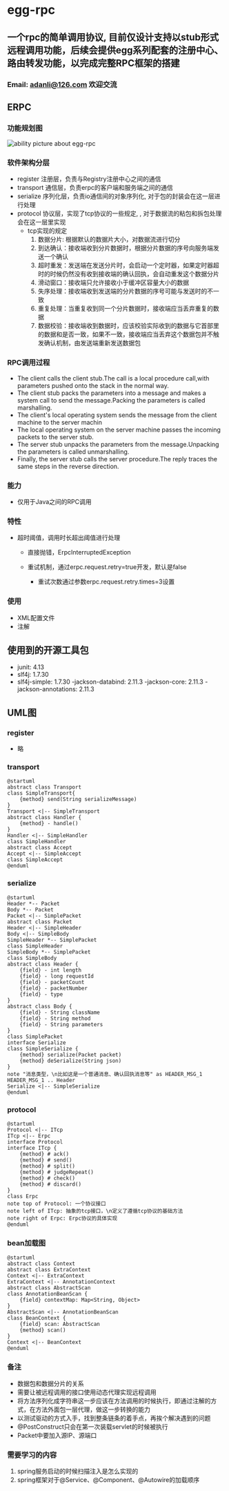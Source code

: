 # egg-rpc
## 一个rpc的简单调用协议, 目前仅设计支持以stub形式远程调用功能，后续会提供egg系列配套的注册中心、路由转发功能，以完成完整RPC框架的搭建
### Email: <u>adanli@126.com</u> 欢迎交流  

## ERPC

### 功能规划图
![ability picture about egg-rpc](./pic/e-rpc.png)

### 软件架构分层
- register 注册层，负责与Registry注册中心之间的通信  
- transport 通信层，负责erpc的客户端和服务端之间的通信
- serialize 序列化层，负责io通信间的对象序列化, 对于包的封装会在这一层进行处理  
- protocol 协议层，实现了tcp协议的一些规定, , 对于数据流的粘包和拆包处理会在这一层里实现
    - tcp实现的规定
        1. 数据分片: 根据默认的数据片大小，对数据流进行切分
        2. 到达确认：接收端收到分片数据时，根据分片数据的序号向服务端发送一个确认
        3. 超时重发：发送端在发送分片时，会启动一个定时器，如果定时器超时的时候仍然没有收到接收端的确认回执，会自动重发这个数据分片
        4. 滑动窗口：接收端只允许接收小于缓冲区容量大小的数据
        5. 失序处理：接收端收到发送端的分片数据的序号可能与发送时的不一致
        6. 重复处理：当重复收到同一个分片数据时，接收端应当丢弃重复的数据
        7. 数据校验：接收端收到数据时，应该校验实际收到的数据与它首部里的数据和是否一致，如果不一致，接收端应当丢弃这个数据包并不触发确认机制，由发送端重新发送数据包  


### RPC调用过程

- The client calls the client stub.The call is a local procedure call,with parameters pushed onto the stack in the normal way.
- The client stub packs the parameters into a message and makes a system call to send the message.Packing the parameters is called marshalling.
- The client's local operating system sends the message from the client machine to the server machin
- The local operating system on the server machine passes the incoming packets to the server stub.
- The server stub unpacks the parameters from the message.Unpacking the parameters is called unmarshalling.
- Finally, the server stub calls the server procedure.The reply traces the same steps in the reverse direction.

### 能力

- 仅用于Java之间的RPC调用

### 特性

- 超时阈值，调用时长超出阈值进行处理

	- 直接抛错，ErpcInterruptedException
	- 重试机制，通过erpc.request.retry=true开发，默认是false

		- 重试次数通过参数erpc.request.retry.times=3设置

### 使用

- XML配置文件
- 注解



## 使用到的开源工具包
- junit: 4.13
- slf4j: 1.7.30
- slf4j-simple: 1.7.30
-jackson-databind: 2.11.3
-jackson-core: 2.11.3
-jackson-annotations: 2.11.3

## UML图
### register  
- 略  
### transport  
```puml
@startuml
abstract class Transport
class SimpleTransport{
    {method} send(String serializeMessage)
}
Transport <|-- SimpleTransport
abstract class Handler {
    {method} - handle()
}
Handler <|-- SimpleHandler
class SimpleHandler
abstract class Accept 
Accept <|-- SimpleAccept
class SimpleAccept 
@enduml
```

### serialize  
```puml
@startuml
Header *-- Packet
Body *-- Packet
Packet <|-- SimplePacket 
abstract class Packet 
Header <|-- SimpleHeader
Body <|-- SimpleBody 
SimpleHeader *-- SimplePacket
class SimpleHeader 
SimpleBody *-- SimplePacket
class SimpleBody 
abstract class Header {
    {field} - int length
    {field} - long requestId
    {field} - packetCount
    {field} - packetNumber
    {field} - type
}
abstract class Body {
    {field} - String className
    {field} - String method
    {field} - String parameters
}
class SimplePacket 
interface Serialize 
class SimpleSerialize {
    {method} serialize(Packet packet)
    {method} deSerialize(String json)
}
note "消息类型，\n比如这是一个普通消息、确认回执消息等" as HEADER_MSG_1
HEADER_MSG_1 .. Header
Serialize <|-- SimpleSerialize
@enduml
```

### protocol  
```puml
@startuml
Protocol <|-- ITcp
ITcp <|-- Erpc 
interface Protocol 
interface ITcp {
    {method} # ack()
    {method} # send()
    {method} # split()
    {method} # judgeRepeat()
    {method} # check()
    {method} # discard()
}
class Erpc 
note top of Protocol: 一个协议接口
note left of ITcp: 抽象的tcp接口，\n定义了遵循tcp协议的基础方法
note right of Erpc: Erpc协议的具体实现
@enduml
```

### bean加载图
```puml
@startuml
abstract class Context
abstract class ExtraContext
Context <|-- ExtraContext 
ExtraContext <|-- AnnotationContext
abstract class AbstractScan
class AnnotationBeanScan {
    {field} contextMap: Map<String, Object>
}
AbstractScan <|-- AnnotationBeanScan
class BeanContext {
    {field} scan: AbstractScan
    {method} scan()
} 
Context <|-- BeanContext
@enduml
```

### 备注
- 数据包和数据分片的关系
- 需要让被远程调用的接口使用动态代理实现远程调用
- 将方法序列化成字符串这一步应该在方法调用的时候执行，即通过注解的方式，在方法外面包一层代理，做这一步转换的能力
- 以测试驱动的方式入手，找到整条链条的着手点，再挨个解决遇到的问题
- @PostConstruct只会在第一次装载servlet的时候被执行
- Packet中要加入源IP、源端口

### 需要学习的内容
1. spring服务启动的时候扫描注入是怎么实现的
2. spring框架对于@Service、@Component、@Autowire的加载顺序


